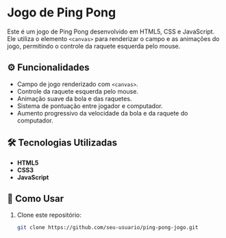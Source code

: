 # Jogo de Ping Pong

Este é um jogo de Ping Pong desenvolvido em HTML5, CSS e JavaScript. Ele utiliza o elemento `<canvas>` para renderizar o campo e as animações do jogo, permitindo o controle da raquete esquerda pelo mouse.

## ⚙️ Funcionalidades

- Campo de jogo renderizado com `<canvas>`.
- Controle da raquete esquerda pelo mouse.
- Animação suave da bola e das raquetes.
- Sistema de pontuação entre jogador e computador.
- Aumento progressivo da velocidade da bola e da raquete do computador.

## 🛠️ Tecnologias Utilizadas

- **HTML5**
- **CSS3**
- **JavaScript**

## 🚀 Como Usar

1. Clone este repositório:
   ```bash
   git clone https://github.com/seu-usuario/ping-pong-jogo.git
